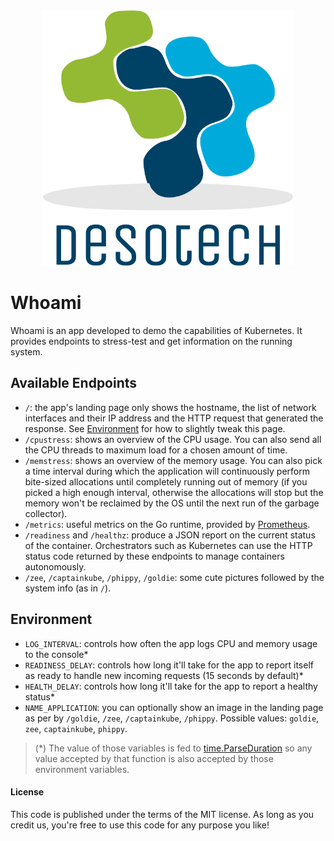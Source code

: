<div align="center">
	<img alt="Desotech logo" style="max-width: 400px;" src="static/images/desotech.png">
</div>

# Whoami

Whoami is an app developed to demo the capabilities of Kubernetes. It provides endpoints to stress-test and get information on the running system.

## Available Endpoints

- `/`: the app's landing page only shows the hostname, the list of network interfaces and their IP address and the HTTP request that generated the response. See [Environment](#Environment) for how to slightly tweak this page.
- `/cpustress`: shows an overview of the CPU usage. You can also send all the CPU threads to maximum load for a chosen amount of time.
- `/memstress`: shows an overview of the memory usage. You can also pick a time interval during which the application will continuously perform bite-sized allocations until completely running out of memory (if you picked a high enough interval, otherwise the allocations will stop but the memory won't be reclaimed by the OS until the next run of the garbage collector).
- `/metrics`: useful metrics on the Go runtime, provided by [Prometheus](https://prometheus.io/).
- `/readiness` and `/healthz`: produce a JSON report on the current status of the container. Orchestrators such as Kubernetes can use the HTTP status code returned by these endpoints to manage containers autonomously.
- `/zee`, `/captainkube`, `/phippy`, `/goldie`: some cute pictures followed by the system info (as in `/`).

## Environment
- `LOG_INTERVAL`: controls how often the app logs CPU and memory usage to the console*
- `READINESS_DELAY`: controls how long it'll take for the app to report itself as ready to handle new incoming requests (15 seconds by default)*
- `HEALTH_DELAY`: controls how long it'll take for the app to report a healthy status*
- `NAME_APPLICATION`: you can optionally show an image in the landing page as per by `/goldie`, `/zee`, `/captainkube`, `/phippy`.
Possible values: `goldie`, `zee`, `captainkube`, `phippy`.

> (*) The value of those variables is fed to [time.ParseDuration](https://pkg.go.dev/time#ParseDuration) so any value accepted by that function is also accepted by those environment variables.

#### License
This code is published under the terms of the MIT license. As long as you credit us, you're free to use this code for any purpose you like!
